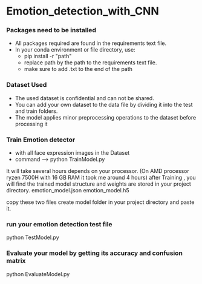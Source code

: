 # Emotion_detection_with_CNN

### Packages need to be installed
- All packages required are found in the requirements text file.
- In your conda environment or file directory, use:
  - pip install -r "path"
  - replace path by the path to the requirements text file.
  - make sure to add .txt to the end of the path

### Dataset Used
- The used dataset is confidential and can not be shared.
- You can add your own dataset to the data file by dividing it into the
  test and train folders.
- The model applies minor preprocessing operations to the dataset before processing it

### Train Emotion detector
- with all face expression images in the Dataset
- command --> python TrainModel.py

It will take several hours depends on your processor. (On AMD processor ryzen 7500H with 16 GB RAM it took me around 4 hours)
after Training , you will find the trained model structure and weights are stored in your project directory.
emotion_model.json
emotion_model.h5

copy these two files create model folder in your project directory and paste it.

### run your emotion detection test file
python TestModel.py

### Evaluate your model by getting its accuracy and confusion matrix
python EvaluateModel.py
